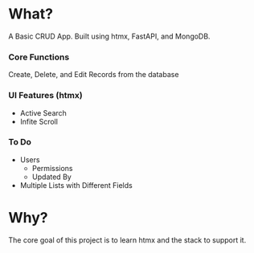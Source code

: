 # What?
A Basic CRUD App.  Built using htmx, FastAPI, and MongoDB.

### Core Functions
Create, Delete, and Edit Records from the database

### UI Features (htmx)
- Active Search
- Infite Scroll

### To Do
- Users
    - Permissions
    - Updated By
- Multiple Lists with Different Fields

# Why?
The core goal of this project is to learn htmx and the stack to support it.